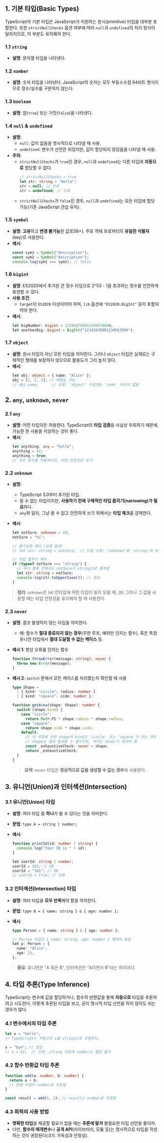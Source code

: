 ## 1. 기본 타입(Basic Types)

TypeScript의 기본 타입은 JavaScript가 지원하는 원시(primitive) 타입을 대부분 포함한다. 또한 `strictNullChecks` 옵션 여부에 따라 `null`과 `undefined`의 처리 방식이 달라지므로, 이 부분도 유의해야 한다.

### 1.1 `string`

- **설명**: 문자열 타입을 나타낸다.

### 1.2 `number`

- **설명**: 숫자 타입을 나타낸다. JavaScript의 숫자는 모두 부동소수점 64비트 형식이므로 정수/실수를 구분하지 않는다.

### 1.3 `boolean`

- **설명**: 참(`true`) 또는 거짓(`false`)을 나타낸다.

### 1.4 `null` & `undefined`

- **설명**:
  - `null`: 값이 없음을 명시적으로 나타낼 때 사용.
  - `undefined`: 변수가 선언은 되었지만, 값이 할당되지 않았음을 나타낼 때 사용.
- **주의**:
  - `strictNullChecks`가 `true`인 경우, `null`과 `undefined`는 다른 타입에 **자동으로** 할당할 수 없다.
    ```ts
    // strictNullChecks = true
    let str: string = "Hello";
    str = null; // 오류
    str = undefined; // 오류
    ```
  - `strictNullChecks`가 `false`인 경우, `null`과 `undefined`는 모든 타입에 할당 가능(기존 JavaScript 관습 유지).

### 1.5 `symbol`

- **설명**: **고유**하고 **변경 불가능**한 값(ES6+). 주로 객체 프로퍼티의 **유일한 식별자**(key)로 사용한다.
- **예시**:
  ```ts
  const sym1 = Symbol("description");
  const sym2 = Symbol("description");
  console.log(sym1 === sym2); // false
  ```

### 1.6 `bigint`

- **설명**: ES2020에서 추가된 큰 정수 타입으로 2^53 - 1을 초과하는 정수를 안전하게 표현할 수 있다.
- **사용 조건**:
  - `target`이 `ES2020` 이상이어야 하며, `lib` 옵션에 `"ES2020.BigInt"` 등이 포함되어야 한다.
- **예시**:
  ```ts
  let bigNumber: bigint = 12345678901234567890n;
  let anotherBig: bigint = BigInt("12345678901234567890");
  ```

### 1.7 `object`

- **설명**: 원시 타입이 아닌 모든 타입을 의미한다. 그러나 `object` 타입은 실제로는 구체적인 형태를 보장하지 않으므로 활용도가 그리 높지 않다.
- **예시**:
  ```ts
  let obj: object = { name: "Alice" };
  obj = [1, 2, 3]; // 배열도 가능
  // obj.name;      // 오류: 'object' 타입에는 'name' 속성이 없음
  ```

## 2. `any`, `unknown`, `never`

### 2.1 `any`

- **설명**: 어떤 타입이든 허용한다. TypeScript의 **타입 검증**을 사실상 우회하기 때문에, 가능한 한 사용을 지양하는 것이 좋다.
- **예시**:
  ```ts
  let anything: any = "hello";
  anything = 42;
  anything = true;
  // 모든 동작을 허용하지만, 타입 안정성은 포기
  ```

### 2.2 `unknown`

- **설명**:
  - TypeScript 3.0부터 추가된 타입.
  - 알 수 없는 타입이지만, **사용하기 전에 구체적인 타입 좁히기(narrowing)가 필요**하다.
  - `any`와 달리, 그냥 쓸 수 없고 안전하게 쓰기 위해서는 **타입 체크**를 강제한다.
- **예시**:

  ```ts
  let notSure: unknown = 10;
  notSure = "hi";

  // 불가능한 예시 (오류 발생)
  // let str: string = notSure;  // 타입 오류: 'unknown'을 'string'에 바로 할당할 수 없음

  // 타입 좁히기 예시
  if (typeof notSure === "string") {
    // 여기 블록 안에서는 notSure가 string으로 좁혀짐
    let str: string = notSure;
    console.log(str.toUpperCase()); // 정상
  }
  ```

> **정리**: `unknown`은 (a) 런타임에 어떤 타입이 될지 모를 때, (b) 그러나 그 값을 사용할 때는 타입 안정성을 유지해야 할 때 사용한다.

### 2.3 `never`

- **설명**: 결코 발생하지 않는 타입을 의미한다.
  - 예: 함수가 **절대 종료되지 않는 경우**(무한 루프, 예외만 던지는 함수), 혹은 특정 유니언 타입에서 **절대 도달할 수 없는 케이스** 등.
- **예시 1**: 항상 오류를 던지는 함수
  ```ts
  function throwError(message: string): never {
    throw new Error(message);
  }
  ```
- **예시 2**: `switch` 문에서 모든 케이스를 처리했는지 확인할 때 사용

  ```ts
  type Shape =
    | { kind: "circle"; radius: number }
    | { kind: "square"; side: number };

  function getArea(shape: Shape): number {
    switch (shape.kind) {
      case "circle":
        return Math.PI * shape.radius * shape.radius;
      case "square":
        return shape.side * shape.side;
      default:
        // 이 지점에 오면 shape의 kind가 'circle' 또는 'square'가 아닌 경우
        // shape는 절대 발생할 수 없으므로, 여기는 never가 되어야 함
        const _exhaustiveCheck: never = shape;
        return _exhaustiveCheck;
    }
  }
  ```

  > **요약**: `never` 타입은 **정상적으로 값을 생성할 수 없는 경우**에 사용된다.

## 3. 유니언(Union)과 인터섹션(Intersection)

### 3.1 유니언(Union) 타입

- **설명**: 여러 타입 중 **하나**가 될 수 있다는 것을 의미한다.
- **문법**: `type A = string | number;`
- **예시**:

  ```ts
  function printId(id: number | string) {
    console.log("Your ID is " + id);
  }

  let userId: string | number;
  userId = 101; // OK
  userId = "101"; // OK
  // userId = true; // 오류
  ```

### 3.2 인터섹션(Intersection) 타입

- **설명**: 여러 타입을 **모두 만족**해야 함을 의미한다.
- **문법**: `type B = { name: string } & { age: number };`
- **예시**:

  ```ts
  type Person = { name: string } & { age: number };

  // Person 타입은 { name: string, age: number } 형태와 동일
  let p: Person = {
    name: "Alice",
    age: 25,
  };
  ```

> **중요**: 유니언은 “A 혹은 B”, 인터섹션은 “A이면서 B”라는 의미이다.

## 4. 타입 추론(Type Inference)

TypeScript는 변수에 값을 할당하거나, 함수의 반환값을 통해 **자동으로** 타입을 추론하려고 시도한다. 이렇게 추론된 타입을 보고, 굳이 명시적 타입 선언을 하지 않아도 되는 경우가 많다.

### 4.1 변수에서의 타입 추론

```ts
let x = "hello";
// TypeScript는 자동으로 x를 string으로 추론한다.

x = "bye"; // 정상
// x = 42;  // 오류: string 타입에 number는 할당 불가
```

### 4.2 함수 반환값 타입 추론

```ts
function add(a: number, b: number) {
  return a + b;
  // 반환 타입이 number로 추론됨
}

const result = add(1, 2); // result는 number로 추론됨
```

### 4.3 최적의 사용 방법

- **명확한 타입**을 제공할 필요가 없을 때는 **추론에 맡겨** 불필요한 타입 선언을 줄이자.
- 다만, **함수의 매개변수**나 **공개 API**(라이브러리, 모듈 등)는 명시적으로 타입을 작성하는 것이 권장된다(코드 가독성과 안정성).

